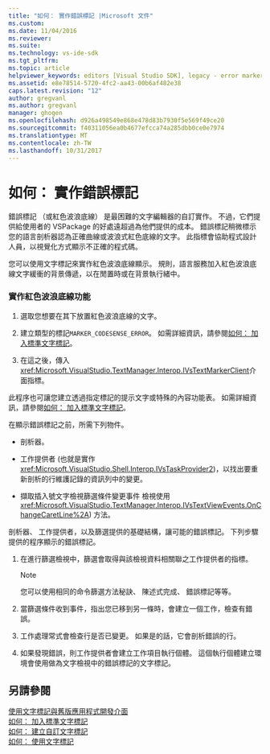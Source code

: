 ```yaml
---
title: "如何： 實作錯誤標記 |Microsoft 文件"
ms.custom: 
ms.date: 11/04/2016
ms.reviewer: 
ms.suite: 
ms.technology: vs-ide-sdk
ms.tgt_pltfrm: 
ms.topic: article
helpviewer_keywords: editors [Visual Studio SDK], legacy - error markers
ms.assetid: e8e78514-5720-4fc2-aa43-00b6af482e38
caps.latest.revision: "12"
author: gregvanl
ms.author: gregvanl
manager: ghogen
ms.openlocfilehash: d926a498549e868e478d83b7930f5e569f49ce20
ms.sourcegitcommit: f40311056ea0b4677efcca74a285dbb0ce0e7974
ms.translationtype: MT
ms.contentlocale: zh-TW
ms.lasthandoff: 10/31/2017
---
```

# <a name="how-to-implement-error-markers"></a>如何： 實作錯誤標記
錯誤標記 （或紅色波浪底線） 是最困難的文字編輯器的自訂實作。 不過，它們提供給使用者的 VSPackage 的好處遠超過為他們提供的成本。 錯誤標記稍微標示您的語言剖析器認為正確曲線或波浪式紅色底線的文字。 此指標會協助程式設計人員，以視覺化方式顯示不正確的程式碼。  
  
 您可以使用文字標記來實作紅色波浪底線顯示。 規則，語言服務加入紅色波浪底線文字緩衝的背景傳遞，以在閒置時或在背景執行緒中。  
  
### <a name="to-implement-the-red-wavy-underline-feature"></a>實作紅色波浪底線功能  
  
1.  選取您想要在其下放置紅色波浪底線的文字。  
  
2.  建立類型的標記`MARKER_CODESENSE_ERROR`。 如需詳細資訊，請參閱[如何： 加入標準文字標記](../extensibility/how-to-add-standard-text-markers.md)。  
  
3.  在這之後，傳入<xref:Microsoft.VisualStudio.TextManager.Interop.IVsTextMarkerClient>介面指標。  
  
 此程序也可讓您建立透過指定標記的提示文字或特殊的內容功能表。 如需詳細資訊，請參閱[如何： 加入標準文字標記](../extensibility/how-to-add-standard-text-markers.md)。  
  
 在顯示錯誤標記之前，所需下列物件。  
  
-   剖析器。  
  
-   工作提供者 (也就是實作<xref:Microsoft.VisualStudio.Shell.Interop.IVsTaskProvider2>)，以找出要重新剖析的行維護記錄的資訊列中的變更。  
  
-   擷取插入號文字檢視篩選條件變更事件 檢視使用<xref:Microsoft.VisualStudio.TextManager.Interop.IVsTextViewEvents.OnChangeCaretLine%2A>) 方法。  
  
 剖析器、 工作提供者，以及篩選提供的基礎結構，讓可能的錯誤標記。 下列步驟提供的程序顯示的錯誤標記。  
  
1.  在進行篩選檢視中，篩選會取得與該檢視資料相關聯之工作提供者的指標。  
  
    > [!NOTE]
    >  您可以使用相同的命令篩選方法秘訣、 陳述式完成、 錯誤標記等等。  
  
2.  當篩選條件收到事件，指出您已移到另一條時，會建立一個工作，檢查有錯誤。  
  
3.  工作處理常式會檢查行是否已變更。 如果是的話，它會剖析錯誤的行。  
  
4.  如果發現錯誤，則工作提供者會建立工作項目執行個體。 這個執行個體建立環境會使用做為文字檢視中的錯誤標記的文字標記。  
  
## <a name="see-also"></a>另請參閱  
 [使用文字標記與舊版應用程式開發介面](../extensibility/using-text-markers-with-the-legacy-api.md)   
 [如何： 加入標準文字標記](../extensibility/how-to-add-standard-text-markers.md)   
 [如何： 建立自訂文字標記](../extensibility/how-to-create-custom-text-markers.md)   
 [如何： 使用文字標記](../extensibility/how-to-use-text-markers.md)